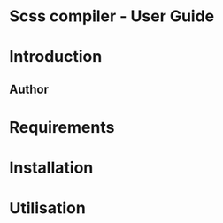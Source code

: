 # Scss compiler - User Guide

# Introduction

## Author


# Requirements

# Installation

# Utilisation

